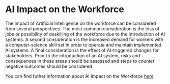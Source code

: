 # AI Impact on the Workforce

The impact of Artificial Intelligence on the workforce can be considered from several perspectives. The most common consideration is the loss of jobs or possibility of deskilling of the workforce due to the introduction of AI systems. A second consideration is the increased demand for workers with a computer-science skill set in order to operate and maintain implemented AI systems. A final consideration is the effect of AI-triggered changes for stakeholders. Prior to the introduction of an AI system, risks and consequences in these areas should be assessed and steps to counter negative outcomes should be considered. 

You can find futher information about AI Impact on the Workforce [here](../../Societal_and_Environmental_Wellbeing/workforce_impact.md)
